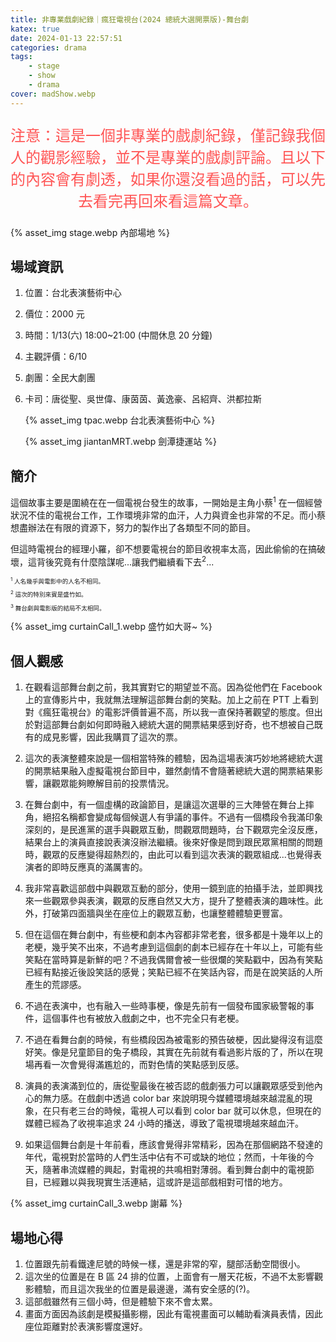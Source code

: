 ```yaml
---
title: 非專業戲劇紀錄｜瘋狂電視台(2024 總統大選開票版)-舞台劇
katex: true
date: 2024-01-13 22:57:51
categories: drama
tags:
    - stage
    - show
    - drama
cover: madShow.webp
---
```


<p style="font-size:1.5rem;color:#f55;text-align:center">
注意：這是一個非專業的戲劇紀錄，僅記錄我個人的觀影經驗，並不是專業的戲劇評論。且以下的內容會有劇透，如果你還沒看過的話，可以先去看完再回來看這篇文章。</p>

{% asset_img  stage.webp 內部場地 %}

## 場域資訊

1. 位置：台北表演藝術中心
2. 價位：2000 元
3. 時間：1/13(六) 18:00~21:00 (中間休息 20 分鐘)
4. 主觀評價：6/10
5. 劇團：全民大劇團
6. 卡司：唐從聖、吳世偉、康茵茵、黃逸豪、呂紹齊、洪都拉斯

     {% asset_img  tpac.webp 台北表演藝術中心 %}

     {% asset_img  jiantanMRT.webp 劍潭捷運站 %}

## 簡介

這個故事主要是圍繞在在一個電視台發生的故事，一開始是主角小蔡<sup>1</sup> 在一個經營狀況不佳的電視台工作，工作環境非常的血汗，人力與資金也非常的不足。而小蔡想盡辦法在有限的資源下，努力的製作出了各類型不同的節目。

但這時電視台的經理小羅，卻不想要電視台的節目收視率太高，因此偷偷的在搞破壞，這背後究竟有什麼陰謀呢...讓我們繼續看下去<sup>2</sup>...

<p style="font-size:0.6rem;line-height:0.5rem">
<sup>1</sup> 人名幾乎與電影中的人名不相同。&emsp;</p>
<p style="
font-size:0.6rem;line-height:0.5rem"><sup>2</sup> 這次的特別來賓是盛竹如。&emsp;</p>
<p style="font-size:0.6rem;line-height:0.5rem"><sup>3</sup> 舞台劇與電影版的結局不太相同。</p>

{% asset_img  curtainCall_1.webp 盛竹如大哥~ %}

## 個人觀感

1. 在觀看這部舞台劇之前，我其實對它的期望並不高。因為從他們在 Facebook 上的宣傳影片中，我就無法理解這部舞台劇的笑點。加上之前在 PTT 上看到對《瘋狂電視台》的電影評價普遍不高，所以我一直保持著觀望的態度。但出於對這部舞台劇如何即時融入總統大選的開票結果感到好奇，也不想被自己既有的成見影響，因此我購買了這次的票。

3. 這次的表演整體來說是一個相當特殊的體驗，因為這場表演巧妙地將總統大選的開票結果融入虛擬電視台節目中，雖然劇情不會隨著總統大選的開票結果影響，讓觀眾能夠瞭解目前的投票情況。

4. 在舞台劇中，有一個虛構的政論節目，是讓這次選舉的三大陣營在舞台上摔角，絕招名稱都會變成每個候選人有爭議的事件。不過有一個橋段令我滿印象深刻的，是民進黨的選手與觀眾互動，問觀眾問題時，台下觀眾完全沒反應，結果台上的演員直接說表演沒辦法繼續。後來好像是問到跟民眾黨相關的問題時，觀眾的反應變得超熱烈的，由此可以看到這次表演的觀眾組成...也覺得表演者的即時反應真的滿厲害的。

5. 我非常喜歡這部戲中與觀眾互動的部分，使用一鏡到底的拍攝手法，並即興找來一些觀眾參與表演，觀眾的反應自然又大方，提升了整體表演的趣味性。此外，打破第四面牆與坐在座位上的觀眾互動，也讓整體體驗更豐富。

6. 但在這個在舞台劇中，有些梗和劇本內容都非常老套，很多都是十幾年以上的老梗，幾乎笑不出來，不過考慮到這個劇的劇本已經存在十年以上，可能有些笑點在當時算是新鮮的吧？不過我偶爾會被一些很爛的笑點戳中，因為有笑點已經有點接近後設笑話的感覺；笑點已經不在笑話內容，而是在說笑話的人所產生的荒謬感。

7. 不過在表演中，也有融入一些時事梗，像是先前有一個發布國家級警報的事件，這個事件也有被放入戲劇之中，也不完全只有老梗。

8. 不過在看舞台劇的時候，有些橋段因為被電影的預告破梗，因此變得沒有這麼好笑。像是兒童節目的兔子橋段，其實在先前就有看過影片版的了，所以在現場再看一次會覺得滿尷尬的，而對色情的笑點感到反感。

9. 演員的表演滿到位的，唐從聖最後在被否認的戲劇張力可以讓觀眾感受到他內心的無力感。在戲劇中透過 color bar 來說明現今媒體環境越來越混亂的現象，在只有老三台的時候，電視人可以看到 color bar 就可以休息，但現在的媒體已經為了收視率追求 24 小時的播送，導致了電視環境越來越血汗。

10. 如果這個舞台劇是十年前看，應該會覺得非常精彩，因為在那個網路不發達的年代，電視對於當時的人們生活中佔有不可或缺的地位；然而，十年後的今天，隨著串流媒體的興起，對電視的共鳴相對薄弱。看到舞台劇中的電視節目，已經難以與我現實生活連結，這或許是這部戲相對可惜的地方。

{% asset_img  curtainCall_3.webp 謝幕 %}

## 場地心得

1. 位置跟先前看鐵達尼號的時候一樣，還是非常的窄，腿部活動空間很小。
2. 這次坐的位置是在 B 區 24 排的位置，上面會有一層天花板，不過不太影響觀影體驗，而且這次我坐的位置是最邊邊，滿有安全感的(?)。
3. 這部戲雖然有三個小時，但是體驗下來不會太累。
4. 畫面方面因為該劇是模擬攝影棚，因此有電視畫面可以輔助看演員表情，因此座位距離對於表演影響度還好。